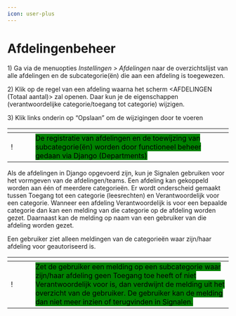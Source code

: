 ```yaml
---
icon: user-plus
---
```


# Afdelingenbeheer

1\)      Ga via de menuopties _Instellingen > Afdelingen_ naar de overzichtslijst van alle afdelingen en de subcategorie(ën) die aan een afdeling is toegewezen.

2\)      Klik op de regel van een afdeling waarna het scherm \<AFDELINGEN (Totaal aantal)> zal openen. Daar kun je de eigenschappen (verantwoordelijke categorie/toegang tot categorie) wijzigen.

3\)      Klik links onderin op “Opslaan” om de wijzigingen door te voeren

<table data-header-hidden><thead><tr><th width="40"></th><th></th></tr></thead><tbody><tr><td>!</td><td><mark style="background-color:green;">De registratie van afdelingen en de toewijzing van subcategorie(ën) worden door functioneel beheer gedaan via Django (Departments)</mark></td></tr></tbody></table>

Als de afdelingen in Django opgevoerd zijn, kun je Signalen gebruiken voor het vormgeven van de afdelingen/teams. Een afdeling kan gekoppeld worden aan één of meerdere categorieën. Er wordt onderscheid gemaakt tussen Toegang tot een categorie (leesrechten) en Verantwoordelijk voor een categorie. Wanneer een afdeling Verantwoordelijk is voor een bepaalde categorie dan kan een melding van die categorie op de afdeling worden gezet. Daarnaast kan de melding op naam van een gebruiker van die afdeling worden gezet.

Een gebruiker ziet alleen meldingen van de categorieën waar zijn/haar afdeling voor geautoriseerd is.

<table data-header-hidden><thead><tr><th width="40"></th><th></th></tr></thead><tbody><tr><td>!</td><td><mark style="background-color:green;">Zet de gebruiker een melding op een subcategorie waar zijn/haar afdeling geen Toegang toe heeft of niet Verantwoordelijk voor is, dan verdwijnt de melding uit het overzicht van de gebruiker. De gebruiker kan de melding dan niet meer inzien of terugvinden in Signalen.</mark></td></tr></tbody></table>
